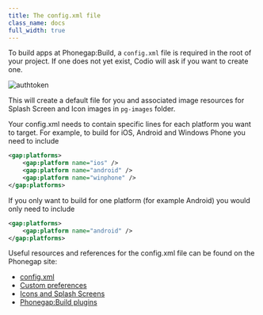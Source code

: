 ```yaml
---
title: The config.xml file
class_name: docs
full_width: true
---
```


To build apps at Phonegap:Build, a `config.xml` file is required in the root of your project. If one does not yet exist, Codio will ask if you want to create one.

<img alt="authtoken" src="/img/docs/config.png" class="simple"/>

This will create a default file for you and associated image resources for Splash Screen and Icon images in `pg-images` folder.

Your config.xml needs to contain specific lines for each platform you want to target. For example, to build for iOS, Android and Windows Phone you need to include

```xml
<gap:platforms>
    <gap:platform name="ios" />
    <gap:platform name="android" />
    <gap:platform name="winphone" />
</gap:platforms>
```

If you only want to build for one platform (for example Android) you would only need to include

```xml
<gap:platforms>
    <gap:platform name="android" />
</gap:platforms>
```

Useful resources and references for the config.xml file can be found on the Phonegap site:

- [config.xml](http://docs.build.phonegap.com/en_US/configuring_basics.md.html#The%20Basics)
- [Custom preferences](http://docs.build.phonegap.com/en_US/configuring_preferences.md.html#Preferences)
- [Icons and Splash Screens](http://docs.build.phonegap.com/en_US/configuring_icons_and_splash.md.html#Icons%20and%20Splash%20Screens)
- [Phonegap:Build plugins](http://docs.build.phonegap.com/en_US/configuring_plugins.md.html#Plugins)
